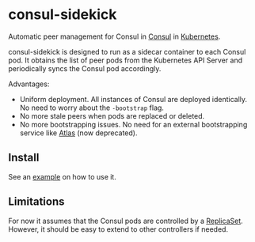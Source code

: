 # consul-sidekick

Automatic peer management for Consul in [Consul](https://www.consul.io/) in
[Kubernetes](https://kubernetes.io/).

consul-sidekick is designed to run as a sidecar container to each Consul pod. It
obtains the list of peer pods from the Kubernetes API Server and periodically
syncs the Consul pod accordingly.

Advantages:
* Uniform deployment. All instances of Consul are deployed identically. No need
  to worry about the `-bootstrap` flag.
* No more stale peers when pods are replaced or deleted.
* No more bootstrapping issues. No need for an external bootstrapping service
  like [Atlas](https://www.consul.io/docs/guides/atlas.html) (now deprecated).

## Install

See an [example](/examples) on how to use it.

## Limitations

For now it assumes that the Consul pods are controlled by a
[ReplicaSet](https://kubernetes.io/docs/concepts/workloads/controllers/replicaset/).
However, it should be easy to extend to other controllers if needed.
